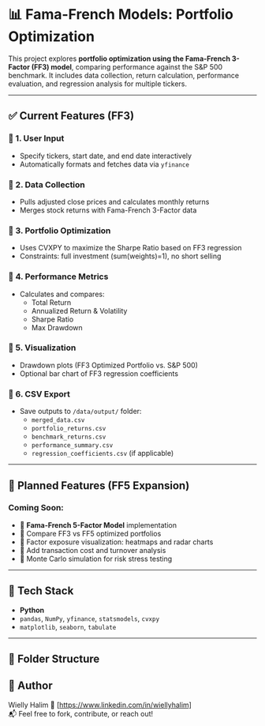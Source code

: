 # 📊 Fama-French Models: Portfolio Optimization

This project explores **portfolio optimization using the Fama-French 3-Factor (FF3) model**, comparing performance against the S&P 500 benchmark. It includes data collection, return calculation, performance evaluation, and regression analysis for multiple tickers.

---

## ✅ Current Features (FF3)

### 🔹 1. User Input
- Specify tickers, start date, and end date interactively
- Automatically formats and fetches data via `yfinance`

### 🔹 2. Data Collection
- Pulls adjusted close prices and calculates monthly returns
- Merges stock returns with Fama-French 3-Factor data

### 🔹 3. Portfolio Optimization
- Uses CVXPY to maximize the Sharpe Ratio based on FF3 regression
- Constraints: full investment (sum(weights)=1), no short selling

### 🔹 4. Performance Metrics
- Calculates and compares:
  - Total Return
  - Annualized Return & Volatility
  - Sharpe Ratio
  - Max Drawdown

### 🔹 5. Visualization
- Drawdown plots (FF3 Optimized Portfolio vs. S&P 500)
- Optional bar chart of FF3 regression coefficients

### 🔹 6. CSV Export
- Save outputs to `/data/output/` folder:
  - `merged_data.csv`
  - `portfolio_returns.csv`
  - `benchmark_returns.csv`
  - `performance_summary.csv`
  - `regression_coefficients.csv` (if applicable)

---

## 🚀 Planned Features (FF5 Expansion)

### Coming Soon:
- 🔸 **Fama-French 5-Factor Model** implementation
- 🔸 Compare FF3 vs FF5 optimized portfolios
- 🔸 Factor exposure visualization: heatmaps and radar charts
- 🔸 Add transaction cost and turnover analysis
- 🔸 Monte Carlo simulation for risk stress testing

---

## 🧠 Tech Stack

- **Python**
- `pandas`, `NumPy`, `yfinance`, `statsmodels`, `cvxpy`
- `matplotlib`, `seaborn`, `tabulate`

---

## 📁 Folder Structure


## 👤 Author
Wielly Halim 
🔗 [https://www.linkedin.com/in/wiellyhalim]  
📬 Feel free to fork, contribute, or reach out!
